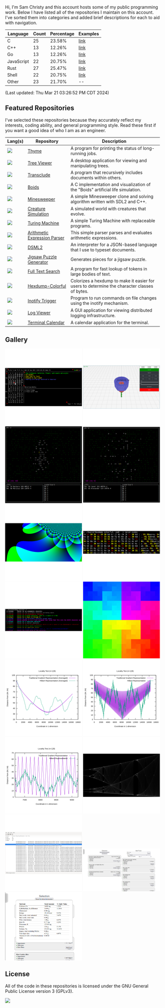 Hi, I'm Sam Christy and this account hosts some of my public programming work.
Below I have listed all of the repositories I maintain on this account. I've
sorted them into categories and added brief descriptions for each to aid with
navigation.

Language   | Count | Percentage | Examples
--------   | ----- | ---------- | --------
C          | 25    | 23.58%     | <a href="https://github.com/search?q=owner%3Asamchristywork+lang%3AC+&type=repositories&s=updated&o=desc">link</a>
C++        | 13    | 12.26%     | <a href="https://github.com/search?q=owner%3Asamchristywork+lang%3AC%2B%2B+&type=repositories&s=updated&o=desc">link</a>
Go         | 13    | 12.26%     | <a href="https://github.com/search?q=owner%3Asamchristywork+lang%3AGo+&type=repositories&s=updated&o=desc">link</a>
JavaScript | 22    | 20.75%     | <a href="https://github.com/search?q=owner%3Asamchristywork+lang%3AJavaScript+&type=repositories&s=updated&o=desc">link</a>
Rust       | 27    | 25.47%     | <a href="https://github.com/search?q=owner%3Asamchristywork+lang%3ARust+&type=repositories&s=updated&o=desc">link</a>
Shell      | 22    | 20.75%     | <a href="https://github.com/search?q=owner%3Asamchristywork+lang%3AShell+&type=repositories&s=updated&o=desc">link</a>
Other      | 23    | 21.70%     | --

(Last updated: Thu Mar 21 03:26:52 PM CDT 2024)

## Featured Repositories

I've selected these repositories because they accurately reflect my interests,
coding ability, and general programming style. Read these first if you want a
good idea of who I am as an engineer.

Lang(s) | Repository | Description
------- | ---------- | -----------
<img src="https://cdn.simpleicons.org/C++/777" height=20></img> | <a href="https://github.com/samchristywork/thyme">Thyme</a> | A program for printing the status of long-running jobs.
<img src="https://cdn.simpleicons.org/apachemaven/777" height=20></img> | <a href="https://github.com/samchristywork/tree-viewer">Tree Viewer</a> | A desktop application for viewing and manipulating trees.
<img src="https://cdn.simpleicons.org/Rust/777" height=20></img> | <a href="https://github.com/samchristywork/transclude">Transclude</a> | A program that recursively includes documents within others.
<img src="https://cdn.simpleicons.org/C/777" height=20></img> | <a href="https://github.com/samchristywork/boids">Boids</a> | A C implementation and visualization of the "Boids" artificial life simulation.
<img src="https://cdn.simpleicons.org/C++/777" height=20></img> | <a href="https://github.com/samchristywork/minesweeper">Minesweeper</a> | A simple Minesweeper clone and solving algorithm written with SDL2 and C++.
<img src="https://cdn.simpleicons.org/Rust/777" height=20></img> | <a href="https://github.com/samchristywork/creature-simulation">Creature Simulation</a> | A simulated world with creatures that evolve.
<img src="https://cdn.simpleicons.org/C/777" height=20></img> | <a href="https://github.com/samchristywork/turing-machine">Turing Machine</a> | A simple Turing Machine with replaceable programs.
<img src="https://cdn.simpleicons.org/C++/777" height=20></img> | <a href="https://github.com/samchristywork/arithmetic-expression-parser">Arithmetic Expression Parser</a> | This simple parser parses and evaluates arithmetic expressions.
<img src="https://cdn.simpleicons.org/C/777" height=20></img> | <a href="https://github.com/samchristywork/dsml2">DSML2</a> | An interpreter for a JSON-based language that I use to typeset documents.
<img src="https://cdn.simpleicons.org/Rust/777" height=20></img> | <a href="https://github.com/samchristywork/jigsaw-puzzle-generator">Jigsaw Puzzle Generator</a> | Generates pieces for a jigsaw puzzle.
<img src="https://cdn.simpleicons.org/C/777" height=20></img> | <a href="https://github.com/samchristywork/full-text-search">Full Text Search</a> | A program for fast lookup of tokens in large bodies of text.
<img src="https://cdn.simpleicons.org/C/777" height=20></img> | <a href="https://github.com/samchristywork/hexdump-colorful">Hexdump-Colorful</a> | Colorizes a hexdump to make it easier for users to determine the character classes of bytes.
<img src="https://cdn.simpleicons.org/C/777" height=20></img> | <a href="https://github.com/samchristywork/inotify-trigger">Inotify Trigger</a> | Program to run commands on file changes using the inotify mechanism.
<img src="https://cdn.simpleicons.org/C++/777" height=20></img> | <a href="https://github.com/samchristywork/log-viewer">Log Viewer</a> | A GUI application for viewing distributed logging infrastructure.
<img src="https://cdn.simpleicons.org/C/777" height=20></img> | <a href="https://github.com/samchristywork/terminal-calendar">Terminal Calendar</a> | A calendar application for the terminal.

## Gallery

<a href="https://example.com"><img src="./images/calendar_screenshot_1.png" width=250></img></a>
<a href="https://example.com"><img src="./images/cnc_screenshot.png" width=250></img></a>
<a href="https://example.com"><img src="./images/creature_screenshot_1.png" width=250></img></a>
<a href="https://example.com"><img src="./images/creature_screenshot_2.png" width=250></img></a>
<a href="https://example.com"><img src="./images/dedekind_screenshot_1.png" width=250></img></a>
<a href="https://example.com"><img src="./images/hexdump_screenshot_1.png" width=250></img></a>
<a href="https://example.com"><img src="./images/hexdump_screenshot_2.png" width=250></img></a>
<a href="https://example.com"><img src="./images/hilbert_screenshot_1.png" width=250></img></a>
<a href="https://example.com"><img src="./images/hilbert_screenshot_2.png" width=250></img></a>
<a href="https://example.com"><img src="./images/hilbert_screenshot_3.png" width=250></img></a>
<a href="https://example.com"><img src="./images/hilbert_screenshot_4.png" width=250></img></a>
<a href="https://example.com"><img src="./images/logistic_screenshot_1.png" width=250></img></a>
<a href="https://example.com"><img src="./images/log_screenshot_1.png" width=250></img></a>
<a href="https://example.com"><img src="./images/recipe_screenshot_1.png" width=250></img></a>
<a href="https://example.com"><img src="./images/recipe_screenshot_2.png" width=250></img></a>

## License

All of the code in these repositories is licensed under the GNU General Public
License version 3 (GPLv3).

[<img src="https://s-christy.com/status-banner-service/GPLv3_Logo.svg" width="150" />](https://www.gnu.org/licenses/gpl-3.0.en.html)
